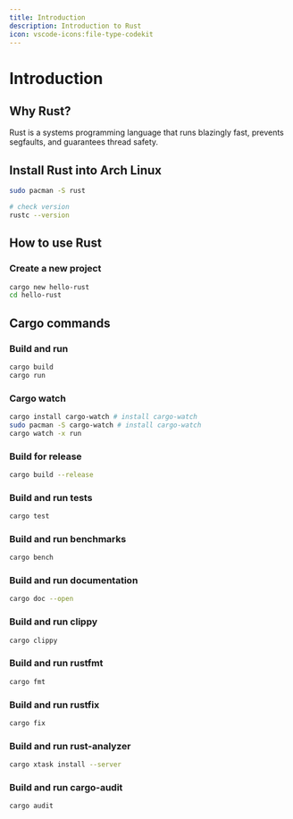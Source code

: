 ```yaml
---
title: Introduction
description: Introduction to Rust
icon: vscode-icons:file-type-codekit
---
```


# Introduction

## Why Rust?

Rust is a systems programming language that runs blazingly fast, prevents segfaults, and guarantees thread safety.

## Install Rust into Arch Linux

```bash
sudo pacman -S rust

# check version
rustc --version
```

## How to use Rust

### Create a new project

```bash
cargo new hello-rust
cd hello-rust
```

## Cargo commands

### Build and run

```bash
cargo build
cargo run
```

### Cargo watch

```bash
cargo install cargo-watch # install cargo-watch
sudo pacman -S cargo-watch # install cargo-watch
cargo watch -x run
```

### Build for release

```bash
cargo build --release
```

### Build and run tests

```bash
cargo test
```

### Build and run benchmarks

```bash
cargo bench
```

### Build and run documentation

```bash
cargo doc --open
```

### Build and run clippy

```bash
cargo clippy
```

### Build and run rustfmt

```bash
cargo fmt
```

### Build and run rustfix

```bash
cargo fix
```

### Build and run rust-analyzer

```bash
cargo xtask install --server
```

### Build and run cargo-audit

```bash
cargo audit
```